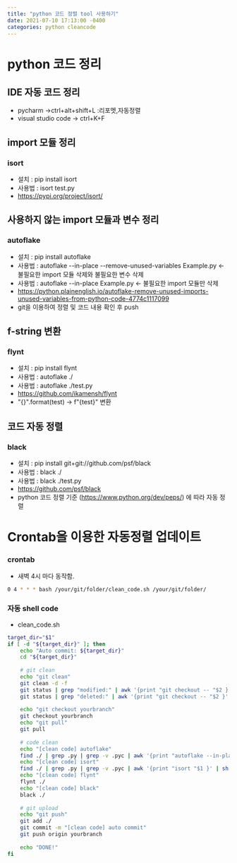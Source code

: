 ```yaml
---
title: "python 코드 정렬 tool 사용하기"
date: 2021-07-10 17:13:00 -0400
categories: python cleancode
---
```


# python 코드 정리
## IDE 자동 코드 정리 
 * pycharm →ctrl+alt+shift+L :리포멧,자동정렬
 * visual studio code → ctrl+K+F

## import 모듈 정리
### isort
 * 설치 : pip install isort
 * 사용법 : isort test.py
 * <https://pypi.org/project/isort/>

## 사용하지 않는 import 모듈과 변수 정리
### autoflake
 * 설치 : pip install autoflake
 * 사용법 : autoflake --in-place --remove-unused-variables Example.py ← 불필요한 import 모듈 삭제와 불필요한 변수 삭제
 * 사용법 : autoflake --in-place Example.py ← 불필요한 import 모듈만 삭제
 * <https://python.plainenglish.io/autoflake-remove-unused-imports-unused-variables-from-python-code-4774c1117099>
 * git을 이용하여 정렬 및 코드 내용 확인 후 push 

## f-string 변환
### flynt
 * 설치 : pip install flynt
 * 사용법 : autoflake ./
 * 사용법 : autoflake ./test.py
 * <https://github.com/ikamensh/flynt>
 * "{}".format(test) → f"{test}" 변환

## 코드 자동 정렬
### black
 * 설치 : pip install git+git://github.com/psf/black
 * 사용법 : black ./
 * 사용법 : black ./test.py
 * <https://github.com/psf/black>
 * python 코드 정렬 기준 (<https://www.python.org/dev/peps/>) 에 따라 자동 정렬

# Crontab을 이용한 자동정렬 업데이트
### crontab
 * 새벽 4시 마다 동작함.

```bash
0 4 * * * bash /your/git/folder/clean_code.sh /your/git/folder/
```

### 자동 shell code
 * clean_code.sh

```bash
target_dir="$1"
if [ -d "${target_dir}" ]; then
    echo "Auto commit: ${target_dir}"
    cd "${target_dir}"
 
    # git clean
    echo "git clean"
    git clean -d -f
    git status | grep "modified:" | awk '{print "git checkout -- "$2 }' | sh
    git status | grep "deleted:" | awk '{print "git checkout -- "$2 }' | sh
 
    echo "git checkout yourbranch"
    git checkout yourbranch
    echo "git pull"
    git pull
 
    # code clean
    echo "[clean code] autoflake"
    find ./ | grep .py | grep -v .pyc | awk '{print "autoflake --in-place "$1 }' | sh
    echo "[clean code] isort"
    find ./ | grep .py | grep -v .pyc | awk '{print "isort "$1 }' | sh
    echo "[clean code] flynt"
    flynt ./
    echo "[clean code] black"
    black ./
 
    # git upload
    echo "git push"
    git add ./
    git commit -m "[clean code] auto commit"
    git push origin yourbranch
 
    echo "DONE!"
fi

```
